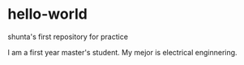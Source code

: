 # hello-world
shunta's first repository for practice

I am a first year master's student.
My mejor is electrical enginnering.
